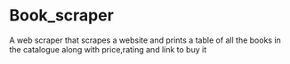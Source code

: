 # Book_scraper
A web scraper that scrapes a website and prints a table of all the books in the catalogue along with price,rating and link to buy it 

